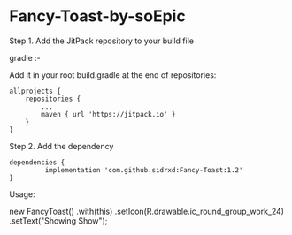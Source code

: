 # Fancy-Toast-by-soEpic

Step 1. Add the JitPack repository to your build file

gradle :-

Add it in your root build.gradle at the end of repositories:

	allprojects {
		repositories {
			...
			maven { url 'https://jitpack.io' }
		}
	}
  
Step 2. Add the dependency

	dependencies {
	         implementation 'com.github.sidrxd:Fancy-Toast:1.2'
	}
	
Usage:

new FancyToast()
                .with(this)
                .setIcon(R.drawable.ic_round_group_work_24)
                .setText("Showing Show");
                
    
